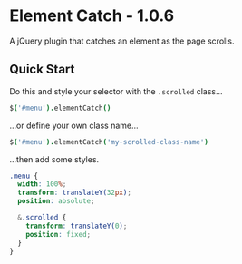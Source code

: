 Element Catch - 1.0.6
==========

A jQuery plugin that catches an element as the page scrolls.


## Quick Start

Do this and style your selector with the `.scrolled` class...

```coffeescript
$('#menu').elementCatch()
```

...or define your own class name...

```coffeescript
$('#menu').elementCatch('my-scrolled-class-name')
```

...then add some styles.

```scss
.menu {
  width: 100%;
  transform: translateY(32px);
  position: absolute;

  &.scrolled {
    transform: translateY(0);
    position: fixed;
  }
}
```
